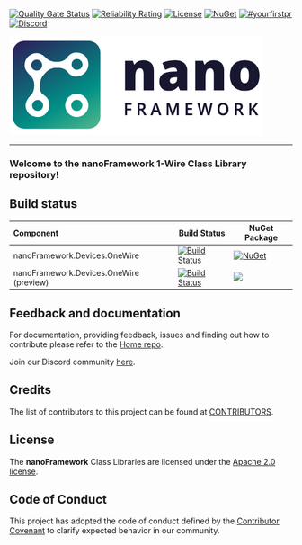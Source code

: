 [![Quality Gate Status](https://sonarcloud.io/api/project_badges/measure?project=nanoframework_lib-nanoFramework.Devices.OneWire&metric=alert_status)](https://sonarcloud.io/dashboard?id=nanoframework_lib-nanoFramework.Devices.OneWire) [![Reliability Rating](https://sonarcloud.io/api/project_badges/measure?project=nanoframework_lib-nanoFramework.Devices.OneWire&metric=reliability_rating)](https://sonarcloud.io/dashboard?id=nanoframework_lib-nanoFramework.Devices.OneWire) [![License](https://img.shields.io/badge/License-Apache%202.0-blue.svg)](https://github.com/nanoframework/Home/blob/master/LICENSE) [![NuGet](https://img.shields.io/nuget/dt/nanoFramework.Devices.OneWire.svg?label=NuGet&style=flat&logo=nuget)](https://www.nuget.org/packages/nanoFramework.Devices.OneWire/) [![#yourfirstpr](https://img.shields.io/badge/first--timers--only-friendly-blue.svg)](https://github.com/nanoframework/Home/blob/master/CONTRIBUTING.md) [![Discord](https://img.shields.io/discord/478725473862549535.svg?logo=discord&logoColor=white&label=Discord&color=7289DA)](https://discord.gg/gCyBu8T)

![nanoFramework logo](https://github.com/nanoframework/Home/blob/master/resources/logo/nanoFramework-repo-logo.png)

-----

### Welcome to the **nanoFramework** 1-Wire Class Library repository!

## Build status

| Component | Build Status | NuGet Package |
|:-|---|---|
| nanoFramework.Devices.OneWire | [![Build Status](https://dev.azure.com/nanoframework/nanoFramework.Devices.OneWire/_apis/build/status/nanoframework.lib-nanoFramework.Devices.OneWire?branchName=develop)](https://dev.azure.com/nanoframework/nanoFramework.Devices.OneWire/_build/latest?definitionId=15?branchName=master) | [![NuGet](https://img.shields.io/nuget/v/nanoFramework.Devices.OneWire.svg?label=NuGet&style=flat&logo=nuget)](https://www.nuget.org/packages/nanoFramework.Devices.OneWire/)  |
| nanoFramework.Devices.OneWire (preview) | [![Build Status](https://dev.azure.com/nanoframework/nanoFramework.Devices.OneWire/_apis/build/status/nanoframework.lib-nanoFramework.Devices.OneWire?branchName=develop)](https://dev.azure.com/nanoframework/nanoFramework.Devices.OneWire/_build/latest?definitionId=15?branchName=develop) | [![](https://badgen.net/badge/NuGet/preview/D7B023?icon=https://simpleicons.now.sh/azuredevops/fff)](https://dev.azure.com/nanoframework/feed/_packaging?_a=package&feed=sandbox&package=nanoFramework.Devices.OneWire&protocolType=NuGet&view=overview) |

## Feedback and documentation

For documentation, providing feedback, issues and finding out how to contribute please refer to the [Home repo](https://github.com/nanoframework/Home).

Join our Discord community [here](https://discord.gg/gCyBu8T).

## Credits

The list of contributors to this project can be found at [CONTRIBUTORS](https://github.com/nanoframework/Home/blob/master/CONTRIBUTORS.md).

## License

The **nanoFramework** Class Libraries are licensed under the [Apache 2.0 license](http://www.apache.org/licenses/LICENSE-2.0).

## Code of Conduct

This project has adopted the code of conduct defined by the [Contributor Covenant](http://contributor-covenant.org/)
to clarify expected behavior in our community.
